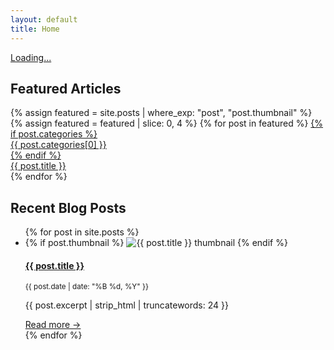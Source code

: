 ```yaml
---
layout: default
title: Home
---
```


<!-- Rotating headline (Flash News) -->
<div class="featured-rotator">
  <a id="featured-rotator-link" href="#">
    <span id="featured-rotator-text">Loading...</span>
  </a>
</div>

## Featured Articles

<section class="hero-grid fade-in">
  {% assign featured = site.posts | where_exp: "post", "post.thumbnail" %}
  {% assign featured = featured | slice: 0, 4 %}
  {% for post in featured %}
    <a
      href="{{ post.url }}"
      class="hero-grid-item"
      style="background-image: url('{{ post.thumbnail | default: '/assets/images/fallback.jpg' | relative_url }}');"
      title="{{ post.title }}"
    >
      {% if post.categories %}
        <div class="hero-category">{{ post.categories[0] }}</div>
      {% endif %}
      <div class="hero-overlay">
        <span>{{ post.title }}</span>
      </div>
    </a>
  {% endfor %}
</section>

## Recent Blog Posts

<ul class="post-list">
  {% for post in site.posts %}
    <li class="fade-in fade-in-delay">
      {% if post.thumbnail %}
        <img
          class="post-thumb-left"
          src="{{ post.thumbnail | relative_url }}"
          alt="{{ post.title }} thumbnail"
          loading="lazy"
        >
      {% endif %}
      <div class="post-info">
        <h4><a href="{{ post.url }}">{{ post.title }}</a></h4>
        <p><small>{{ post.date | date: "%B %d, %Y" }}</small></p>
        <p>{{ post.excerpt | strip_html | truncatewords: 24 }}</p>
        <a href="{{ post.url }}">Read more →</a>
      </div>
    </li>
  {% endfor %}
</ul>

<script>
  document.addEventListener("DOMContentLoaded", function () {
    const posts = [
      {% assign featured = site.posts | sort: "date" | reverse | slice: 0, 6 %}
      {% for post in featured %}
        {
          title: "{{ post.title | escape }}",
          url: "{{ post.url }}"
        }{% unless forloop.last %},{% endunless %}
      {% endfor %}
    ];
    let index = 0;
    const rotatorText = document.getElementById("featured-rotator-text");
    const rotatorLink = document.getElementById("featured-rotator-link");

    function rotatePost() {
      const post = posts[index];
      rotatorText.classList.remove("fade-in");
      void rotatorText.offsetWidth;
      rotatorText.textContent = post.title;
      rotatorLink.href = post.url;
      rotatorText.classList.add("fade-in");
      index = (index + 1) % posts.length;
    }

    rotatePost();
    setInterval(rotatePost, 8000);
  });
</script>
